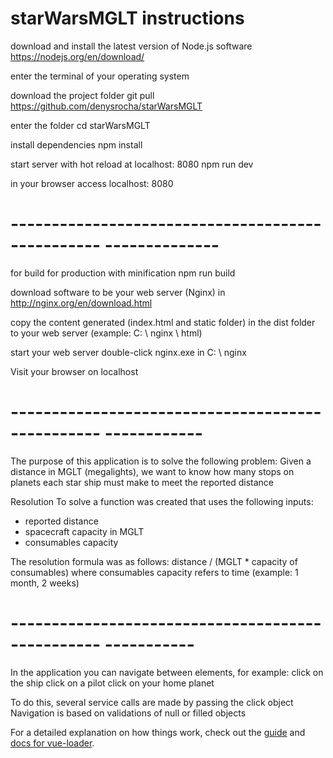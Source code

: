 # starWarsMGLT instructions

download and install the latest version of Node.js software
https://nodejs.org/en/download/

enter the terminal of your operating system

download the project folder
git pull https://github.com/denysrocha/starWarsMGLT

enter the folder
cd starWarsMGLT

install dependencies
npm install

start server with hot reload at localhost: 8080
npm run dev

in your browser access
localhost: 8080

# ------------------------------------------------- --------------
for build for production with minification
npm run build

download software to be your web server (Nginx) in
http://nginx.org/en/download.html

copy the content generated (index.html and static folder) in the dist folder to your web server (example: C: \ nginx \ html)

start your web server
double-click nginx.exe in C: \ nginx

Visit your browser on localhost


# ------------------------------------------------- ------------
The purpose of this application is to solve the following problem:
Given a distance in MGLT (megalights), we want to know how many stops on planets each star ship must make to meet the reported distance


Resolution
To solve a function was created that uses the following inputs:
- reported distance
- spacecraft capacity in MGLT
- consumables capacity

The resolution formula was as follows:
distance / (MGLT * capacity of consumables)
where consumables capacity refers to time (example: 1 month, 2 weeks)

# ------------------------------------------------- -----------
In the application you can navigate between elements, for example:
click on the ship
click on a pilot
click on your home planet

To do this, several service calls are made by passing the click object
Navigation is based on validations of null or filled objects

For a detailed explanation on how things work, check out the [guide](http://vuejs-templates.github.io/webpack/) and [docs for vue-loader](http://vuejs.github.io/vue-loader).

